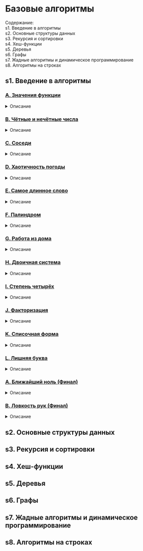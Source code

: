 # Базовые алгоритмы

Содержание:   
s1. Введение в алгоритмы  
s2. Основные структуры данных  
s3. Рекурсия и сортировки  
s4. Хеш-функции  
s5. Деревья  
s6. Графы  
s7. Жадные алгоритмы и динамическое программирование  
s8. Алгоритмы на строках  

## s1. Введение в алгоритмы  

### <a href="https://github.com/Vakhnovetsky/Algorithms/blob/main/s1/Task_A_Function%20values.cpp">A. Значения функции</a>
<details>
<summary>Описание</summary>  

#### Условие
Вася делает тест по математике: вычисляет значение функций в различных точках.  
Стоит отличная погода, и друзья зовут Васю гулять. Но мальчик решил сначала закончить тест и только после этого идти к друзьям. К сожалению, Вася пока не умеет программировать. Зато вы умеете. Помогите Васе написать код функции, вычисляющей y = ax2 + bx + c. Напишите программу, которая будет по коэффициентам a, b, c и числу x выводить значение функции в точке x.

#### Формат ввода
На вход через пробел подаются целые числа a, x, b, c. В конце ввода находится перенос строки.

#### Формат вывода
Выведите одно число — значение функции в точке x.

#### Пример 1
Ввод  
-8 -5 -2 7  
Вывод  
-183  

#### Пример 2
Ввод  
8 2 9 -10  
Вывод  
40
</details>

### <a href="https://github.com/Vakhnovetsky/Algorithms/blob/main/s1/Task_B_Even%20and%20odd%20numbers.cpp">B. Чётные и нечётные числа</a>
<details>
<summary>Описание</summary>  

#### Условие
Представьте себе онлайн-игру для поездки в метро: игрок нажимает на кнопку, и на экране появляются три случайных числа. Если все три числа оказываются одной чётности, игрок выигрывает.

Напишите программу, которая по трём числам определяет, выиграл игрок или нет.

#### Формат ввода
В первой строке записаны три случайных целых числа a, b и c. Числа не превосходят 109 по модулю.

#### Формат вывода
Выведите «WIN», если игрок выиграл, и «FAIL» в противном случае.

#### Пример 1
Ввод  
1 2 -3  
Вывод  
FAIL  

#### Пример 2
Ввод  
7 11 7  
Вывод  
WIN  

#### Пример 3
Ввод  
6 -2 0  
Вывод  
WIN  
</details>

### <a href="https://github.com/Vakhnovetsky/Algorithms/blob/main/s1/Task_C_Neighbors.cpp">C. Соседи</a>
<details>
<summary>Описание</summary>  

#### Условие
Дана матрица. Нужно написать функцию, которая для элемента возвращает всех его соседей. Соседним считается элемент, находящийся от текущего на одну ячейку влево, вправо, вверх или вниз. Диагональные элементы соседними не считаются.

Например, в матрице A соседними элементами для (0, 0) будут 2 и 0. А для (2, 1) –— 1, 2, 7, 7.
#### Формат ввода
В первой строке задано n — количество строк матрицы. Во второй — количество столбцов m. Числа m и n не превосходят 1000. В следующих n строках задана матрица. Элементы матрицы — целые числа, по модулю не превосходящие 1000. В последних двух строках записаны координаты элемента, соседей которого нужно найти. Индексация начинается с нуля.

#### Формат вывода
Напечатайте нужные числа в возрастающем порядке через пробел.

#### Пример 1
<B>Ввод</B>  
4  
3  
1 2 3  
0 2 6  
7 4 1  
2 7 0  
3  
0  
Вывод  
7 7  

#### Пример 2
Ввод  
4  
3  
1 2 3  
0 2 6  
7 4 1  
2 7 0  
0  
0  
Вывод  
0 2  
</details>

### <a href="https://github.com/Vakhnovetsky/Algorithms/blob/main/s1/Task_D_Random%20weather.cpp">D. Хаотичность погоды</a>
<details>
<summary>Описание</summary>  

#### Условие 
Метеорологическая служба вашего города решила исследовать погоду новым способом.

Под температурой воздуха в конкретный день будем понимать максимальную температуру в этот день.
Под хаотичностью погоды за n дней служба понимает количество дней, в которые температура строго больше, чем в день до (если такой существует) и в день после текущего (если такой существует). Например, если за 5 дней максимальная температура воздуха составляла [1, 2, 5, 4, 8] градусов, то хаотичность за этот период равна 2: в 3-й и 5-й дни выполнялись описанные условия.
Определите по ежедневным показаниям температуры хаотичность погоды за этот период.

Заметим, что если число показаний n=1, то единственный день будет хаотичным.

#### Формат ввода
В первой строке дано число n –— длина периода измерений в днях, 1 ≤ n≤ 105. Во второй строке даны n целых чисел –— значения температуры в каждый из n дней. Значения температуры не превосходят 273 по модулю.

#### Формат вывода
Выведите единственное число — хаотичность за данный период.

#### Пример 1
Ввод  
7  
-1 -10 -8 0 2 0 5  
Вывод  
3  

#### Пример 2
Ввод  
5  
1 2 5 4 8  
Вывод  
2  
</details>

### <a href="https://github.com/Vakhnovetsky/Algorithms/blob/main/s1/Task_E_The%20longest%20word.cpp">E. Самое длинное слово</a>
<details>
<summary>Описание</summary>  

#### Условие
Чтобы подготовиться к семинару, Гоше надо прочитать статью по эффективному менеджменту. Так как Гоша хочет спланировать день заранее, ему необходимо оценить сложность статьи.

Он придумал такой метод оценки: берётся случайное предложение из текста и в нём ищется самое длинное слово. Его длина и будет условной сложностью статьи.

Помогите Гоше справиться с этой задачей.

#### Формат ввода
В первой строке дана длина текста L (1 ≤ L ≤ 105).

В следующей строке записан текст, состоящий из строчных латинских букв и пробелов. Слово —– последовательность букв, не разделённых пробелами. Пробелы могут стоять в самом начале строки и в самом её конце. Текст заканчивается переносом строки, этот символ не включается в число остальных L символов.

#### Формат вывода
В первой строке выведите самое длинное слово. Во второй строке выведите его длину. Если подходящих слов несколько, выведите то, которое встречается раньше.

#### Пример 1
Ввод  
19  
i love segment tree  
Вывод  
segment  
7  

#### Пример 2
Ввод  
21  
frog jumps from river  
Вывод  
jumps  
5  
</details>
 
### <a href="https://github.com/Vakhnovetsky/Algorithms/blob/main/s1/Task_F_Palindrome.cpp">F. Палиндром</a>
<details>
<summary>Описание</summary>  

#### Условие
Помогите Васе понять, будет ли фраза палиндромом‎. Учитываются только буквы и цифры, заглавные и строчные буквы считаются одинаковыми.

Решение должно работать за O(N), где N — длина строки на входе.

#### Формат ввода
В единственной строке записана фраза или слово. Буквы могут быть только латинские. Длина текста не превосходит 20000 символов.

Фраза может состоять из строчных и прописных латинских букв, цифр, знаков препинания.

#### Формат вывода
Выведите «True», если фраза является палиндромом, и «False», если не является.

#### Пример 1
Ввод  
A man, a plan, a canal: Panama  
Вывод  
True  

#### Пример 2
Ввод  
zo  
Вывод  
False  
</details>
 
### <a href="https://github.com/Vakhnovetsky/Algorithms/blob/main/s1/Task_G_Work%20from%20home.cpp">G. Работа из дома</a>
<details>
<summary>Описание</summary>  

#### Условие
Вася реализовал функцию, которая переводит целое число из десятичной системы в двоичную. Но, кажется, она получилась не очень оптимальной.

Попробуйте написать более эффективную программу.

Не используйте встроенные средства языка по переводу чисел в бинарное представление.

#### Формат ввода
На вход подаётся целое число в диапазоне от 0 до 10000.

#### Формат вывода
Выведите двоичное представление этого числа.

#### Пример 1
Ввод  
5  
Вывод  
101  

#### Пример 2
Ввод  
14  
Вывод  
1110  
</details>

### <a href="https://github.com/Vakhnovetsky/Algorithms/blob/main/s1/Task_H_Binary%20system.cpp">H. Двоичная система</a>
<details>
<summary>Описание</summary>  

#### Условие
Тимофей записал два числа в двоичной системе счисления и попросил Гошу вывести их сумму, также в двоичной системе. Встроенную в язык программирования возможность сложения двоичных чисел применять нельзя. Помогите Гоше решить задачу.

Решение должно работать за O(N), где N –— количество разрядов максимального числа на входе.

#### Формат ввода
Два числа в двоичной системе счисления, каждое на отдельной строке. Длина каждого числа не превосходит 10 000 символов.

#### Формат вывода
Одно число в двоичной системе счисления.

#### Пример 1
Ввод  
1010  
1011  
Вывод  
10101  

#### Пример 2
Ввод  
1  
1  
Вывод  
10  
</details>

### <a href="https://github.com/Vakhnovetsky/Algorithms/blob/main/s1/Task_I_Power%20of%20four.cpp">I. Степень четырёх</a>
<details>
<summary>Описание</summary>  

#### Условие
Напишите программу, которая определяет, будет ли положительное целое число степенью четвёрки.

Подсказка: степенью четвёрки будут все числа вида 4n, где n – целое неотрицательное число.

#### Формат ввода
На вход подаётся целое число в диапазоне от 1 до 10000.

#### Формат вывода
Выведите «True», если число является степенью четырёх, «False» –— в обратном случае.

#### Пример 1
Ввод  
15  
Вывод  
False  

#### Пример 2
Ввод  
16  
Вывод  
True  
</details>

### <a href="https://github.com/Vakhnovetsky/Algorithms/blob/main/s1/Task_J_Factorization.cpp">J. Факторизация</a>
<details>
<summary>Описание</summary>  

#### Условие
Основная теорема арифметики говорит: любое число раскладывается на произведение простых множителей единственным образом, с точностью до их перестановки. Например:

Число 8 можно представить как 2 × 2 × 2.
Число 50 –— как 2 × 5 × 5 (или 5 × 5 × 2, или 5 × 2 × 5). Три варианта отличаются лишь порядком следования множителей.
Разложение числа на простые множители называется факторизацией числа.

Напишите программу, которая производит факторизацию переданного числа.

#### Формат ввода
В единственной строке дано число n (2 ≤ n ≤ 109), которое нужно факторизовать.

#### Формат вывода
Выведите в порядке неубывания простые множители, на которые раскладывается число n.

#### Пример 1
Ввод  
8  
Вывод  
2 2 2  

#### Пример 2
Ввод  
13  
Вывод  
13  

#### Пример 3
Ввод  
100  
Вывод  
2 2 5 5  
</details>

### <a href="https://github.com/Vakhnovetsky/Algorithms/blob/main/s1/Task_K_List%20form.cpp">K. Списочная форма</a>
<details>
<summary>Описание</summary>  

#### Условие
Вася просил Аллу помочь решить задачу. На этот раз по информатике.

Для неотрицательного целого числа X списочная форма –— это массив его цифр слева направо. К примеру, для 1231 списочная форма будет [1,2,3,1]. На вход подается количество цифр числа Х, списочная форма неотрицательного числа Х и неотрицательное число K. Число К не превосходят 10000. Длина числа Х не превосходит 1000.

Нужно вернуть списочную форму числа X + K.

#### Формат ввода
В первой строке — длина списочной формы числа X. На следующей строке — сама списочная форма с цифрами записанными через пробел.

В последней строке записано число K, 0 ≤ K ≤ 10000.

#### Формат вывода
Выведите списочную форму числа X+K.

#### Пример 1
Ввод  
4  
1 2 0 0  
34  
Вывод  
1 2 3 4  

#### Пример 2
Ввод  
2  
9 5  
17  
Вывод  
1 1 2  
</details>

### <a href="https://github.com/Vakhnovetsky/Algorithms/blob/main/s1/Task_L.Excess%20letter.cpp">L. Лишняя буква</a>
<details>
<summary>Описание</summary>  

#### Условие
Васе очень нравятся задачи про строки, поэтому он придумал свою. Есть 2 строки s и t, состоящие только из строчных букв. Строка t получена перемешиванием букв строки s и добавлением 1 буквы в случайную позицию. Нужно найти добавленную букву.

#### Формат ввода
На вход подаются строки s и t, разделённые переносом строки. Длины строк не превосходят 1000 символов. Строки не бывают пустыми.

#### Формат вывода
Выведите лишнюю букву.

#### Пример 1
Ввод  
abcd  
abcde  
Вывод  
e  

#### Пример 2
Ввод  
go  
ogg  
Вывод  
g  

#### Пример 3
Ввод  
xtkpx  
xkctpx  
Вывод  
c  
</details>

### <a href="https://github.com/Vakhnovetsky/Algorithms/blob/main/s1/Final_A_The%20nearest%20zero.cpp">A. Ближайший ноль (Финал)</a>
<details>
<summary>Описание</summary> 

#### Условие
Тимофей ищет место, чтобы построить себе дом. Улица, на которой он хочет жить, имеет длину n, то есть состоит из n одинаковых идущих подряд участков. Каждый участок либо пустой, либо на нём уже построен дом.

Общительный Тимофей не хочет жить далеко от других людей на этой улице. Поэтому ему важно для каждого участка знать расстояние до ближайшего пустого участка. Если участок пустой, эта величина будет равна нулю — расстояние до самого себя.

Помогите Тимофею посчитать искомые расстояния. Для этого у вас есть карта улицы. Дома в городе Тимофея нумеровались в том порядке, в котором строились, поэтому их номера на карте никак не упорядочены. Пустые участки обозначены нулями.

#### Формат ввода
В первой строке дана длина улицы —– n (1 ≤ n ≤ 106). В следующей строке записаны n целых неотрицательных чисел — номера домов и обозначения пустых участков на карте (нули). Гарантируется, что в последовательности есть хотя бы один ноль. Номера домов (положительные числа) уникальны и не превосходят 109.

#### Формат вывода
Для каждого из участков выведите расстояние до ближайшего нуля. Числа выводите в одну строку, разделяя их пробелами.

#### Пример 1
Ввод  
5  
0 1 4 9 0  
Вывод  
0 1 2 1 0  

#### Пример 2
Ввод  
6  
0 7 9 4 8 20  
Вывод  
0 1 2 3 4 5  
</details>

### <a href="https://github.com/Vakhnovetsky/Algorithms/blob/main/s1/Final_B_Sleight%20of%20hand.cpp">B. Ловкость рук (Финал)</a>
<details>
<summary>Описание</summary>  

#### Условие
Игра «Тренажёр для скоростной печати» представляет собой поле из клавиш 4x4. В нём на каждом раунде появляется конфигурация цифр и точек. На клавише написана либо точка, либо цифра от 1 до 9.

В момент времени t игрок должен одновременно нажать на все клавиши, на которых написана цифра t. Гоша и Тимофей могут нажать в один момент времени на k клавиш каждый. Если в момент времени t нажаты все нужные клавиши, то игроки получают 1 балл.

Найдите число баллов, которое смогут заработать Гоша и Тимофей, если будут нажимать на клавиши вдвоём.

#### Формат ввода
В первой строке дано целое число k (1 ≤ k ≤ 5).

В четырёх следующих строках задан вид тренажёра –— по 4 символа в каждой строке. Каждый символ —– либо точка, либо цифра от 1 до 9. Символы одной строки идут подряд и не разделены пробелами.

#### Формат вывода
Выведите единственное число –— максимальное количество баллов, которое смогут набрать Гоша и Тимофей.

#### Пример 1
Ввод
3  
1231  
2..2  
2..2  
2..2  
Вывод  
2  

#### Пример 2
Ввод  
4  
1111  
9999  
1111  
9911  
Вывод  
1  

#### Пример 3
Ввод  
4  
1111  
1111  
1111  
1111  
Вывод  
0  
</details>

## s2. Основные структуры данных

## s3. Рекурсия и сортировки

## s4. Хеш-функции

## s5. Деревья

## s6. Графы

## s7. Жадные алгоритмы и динамическое программирование

## s8. Алгоритмы на строках
